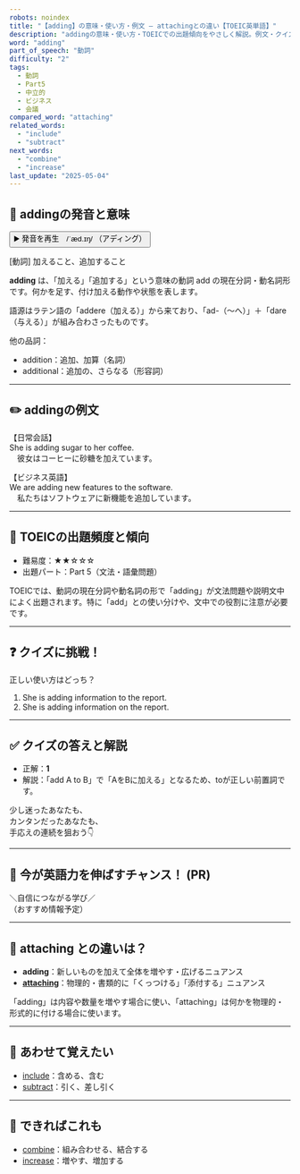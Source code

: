 ```yaml
---
robots: noindex
title: "【adding】の意味・使い方・例文 ― attachingとの違い【TOEIC英単語】"
description: "addingの意味・使い方・TOEICでの出題傾向をやさしく解説。例文・クイズ付きでattachingとの違いもわかりやすく学べます。"
word: "adding"
part_of_speech: "動詞"
difficulty: "2"
tags:
  - 動詞
  - Part5
  - 中立的
  - ビジネス
  - 会議
compared_word: "attaching"
related_words:
  - "include"
  - "subtract"
next_words:
  - "combine"
  - "increase"
last_update: "2025-05-04"
---
```


## 🔰 addingの発音と意味

<button class="play-audio" onclick="playTTS('adding')">
  <span class="play-audio-main">
    ▶️ 発音を再生　/ˈæd.ɪŋ/
  </span>
  <span class="play-audio-sub">
    （アディング）
  </span>
</button>

[動詞] 加えること、追加すること

**adding** は、「加える」「追加する」という意味の動詞 add の現在分詞・動名詞形です。何かを足す、付け加える動作や状態を表します。

語源はラテン語の「addere（加える）」から来ており、「ad-（～へ）」＋「dare（与える）」が組み合わさったものです。

他の品詞：  
- addition：追加、加算（名詞）
- additional：追加の、さらなる（形容詞）

---

## ✏️ addingの例文

【日常会話】  
She is adding sugar to her coffee.  
　彼女はコーヒーに砂糖を加えています。

【ビジネス英語】  
We are adding new features to the software.  
　私たちはソフトウェアに新機能を追加しています。

---

## 🎯 TOEICの出題頻度と傾向

- 難易度：★★☆☆☆
- 出題パート：Part 5（文法・語彙問題）

TOEICでは、動詞の現在分詞や動名詞の形で「adding」が文法問題や説明文中によく出題されます。特に「add」との使い分けや、文中での役割に注意が必要です。

---

## ❓ クイズに挑戦！

正しい使い方はどっち？

1. She is adding information to the report.  
2. She is adding information on the report.

---

## ✅ クイズの答えと解説

- 正解：**1**
- 解説：「add A to B」で「AをBに加える」となるため、toが正しい前置詞です。

少し迷ったあなたも、  
カンタンだったあなたも、  
手応えの連続を狙おう👇️

---

## 🚀 今が英語力を伸ばすチャンス！ (PR)

<div class="info-center">
＼自信につながる学び／<br>  
（おすすめ情報予定）
</div>

---

## 🤔  attaching との違いは？

- **adding**：新しいものを加えて全体を増やす・広げるニュアンス
- **[attaching](/word/attaching/)**：物理的・書類的に「くっつける」「添付する」ニュアンス

「adding」は内容や数量を増やす場合に使い、「attaching」は何かを物理的・形式的に付ける場合に使います。

---

## 🧩 あわせて覚えたい

- [include](/word/include/)：含める、含む
- [subtract](/word/subtract/)：引く、差し引く

---

## 📖 できればこれも

- [combine](/word/combine/)：組み合わせる、結合する
- [increase](/word/increase/)：増やす、増加する

<!-- cvid: aid35_bid18 -->
